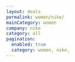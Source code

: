 ```yaml
---
layout: deals
permalink: women/nike/
mainCategory: women
company: nike
category: all
pagination:
  enabled: true
  category: women, nike,
---
```







      

  

